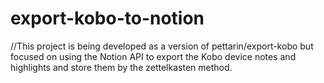 # export-kobo-to-notion
//This project is being developed as a version of pettarin/export-kobo but focused on using the Notion API to export the Kobo device notes and highlights and store them by the zettelkasten method.
